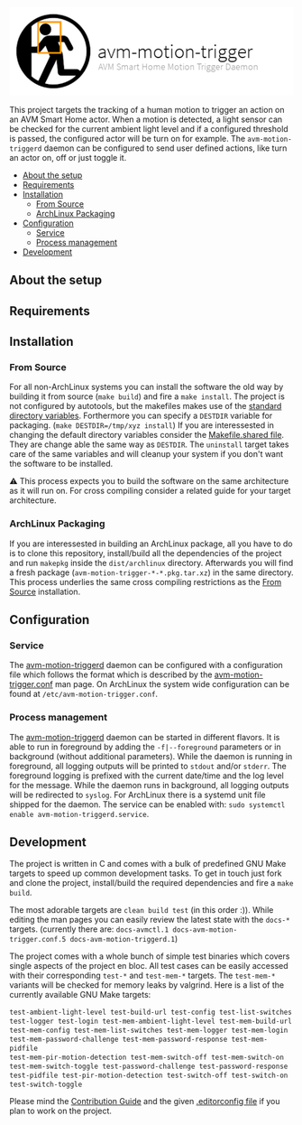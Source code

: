 ![avm-trigger-daemon](docs/assets/logo-project.png)

This project targets the tracking of a human motion to trigger an action on an
AVM Smart Home actor. When a motion is detected, a light sensor can be checked
for the current ambient light level and if a configured threshold is passed,
the configured actor will be turn on for example.  The `avm-motion-triggerd`
daemon can be configured to send user defined actions, like turn an actor on,
off or just toggle it.

- [About the setup](#about-the-setup)
- [Requirements](#requirements)
- [Installation](#installation)
  - [From Source](#from-source)
  - [ArchLinux Packaging](#archlinux-packaging)
- [Configuration](#configuration)
  - [Service](#service)
  - [Process management](#process-management)
- [Development](#development)

## About the setup

## Requirements

## Installation

### From Source

For all non-ArchLinux systems you can install the software the old way by
building it from source (`make build`) and fire a `make install`. The project
is not configured by autotools, but the makefiles makes use of the [standard
directory variables][]. Forthermore you can specify a `DESTDIR` variable for
packaging.  (`make DESTDIR=/tmp/xyz install`) If you are interessested in
changing the default directory variables consider the [Makefile.shared
file](Makefile.shared). They are change able the same way as `DESTDIR`. The
`uninstall` target takes care of the same variables and will cleanup your
system if you don't want the software to be installed.

:warning: This process expects you to build the software on the same
architecture as it will run on. For cross compiling consider a related guide
for your target architecture.

### ArchLinux Packaging

If you are interessested in building an ArchLinux package, all you have to do
is to clone this repository, install/build all the dependencies of the project
and run `makepkg` inside the `dist/archlinux` directory. Afterwards you will
find a fresh package (`avm-motion-trigger-*-*.pkg.tar.xz`) in the same
directory. This process underlies the same cross compiling restrictions as the
[From Source](#from-source) installation.

## Configuration

### Service

The [avm-motion-triggerd][] daemon can be configured with a configuration file
which follows the format which is described by the [avm-motion-trigger.conf][]
man page.  On ArchLinux the system wide configuration can be found at
`/etc/avm-motion-trigger.conf`.

### Process management

The [avm-motion-triggerd][] daemon can be started in different flavors. It is
able to run in foreground by adding the `-f|--foreground` parameters or in
background (without additional parameters).  While the daemon is running in
foreground, all logging outputs will be printed to `stdout` and/or `stderr`.
The foreground logging is prefixed with the current date/time and the log level
for the message. While the daemon runs in background, all logging outputs will
be redirected to `syslog`.  For ArchLinux there is a systemd unit file shipped
for the daemon. The service can be enabled with:
`sudo systemctl enable avm-motion-triggerd.service`.

## Development

The project is written in C and comes with a bulk of predefined GNU Make
targets to speed up common development tasks. To get in touch just fork and
clone the project, install/build the required dependencies and fire a `make build`.

The most adorable targets are `clean build test` (in this order :)). While
editing the man pages you can easily review the latest state with the `docs-*`
targets. (currently there are:
`docs-avmctl.1 docs-avm-motion-trigger.conf.5 docs-avm-motion-triggerd.1`)

The project comes with a whole bunch of simple test binaries which covers
single aspects of the project en bloc.  All test cases can be easily accessed
with their corresponding `test-*` and `test-mem-*` targets. The `test-mem-*`
variants will be checked for memory leaks by valgrind. Here is a list of the
currently available GNU Make targets:

```
test-ambient-light-level test-build-url test-config test-list-switches
test-logger test-login test-mem-ambient-light-level test-mem-build-url
test-mem-config test-mem-list-switches test-mem-logger test-mem-login
test-mem-password-challenge test-mem-password-response test-mem-pidfile
test-mem-pir-motion-detection test-mem-switch-off test-mem-switch-on
test-mem-switch-toggle test-password-challenge test-password-response
test-pidfile test-pir-motion-detection test-switch-off test-switch-on
test-switch-toggle
```

Please mind the [Contribution Guide][] and the given [.editorconfig file][] if
you plan to work on the project.

[avm-motion-triggerd]: ../../wikis/man/avm-motion-triggerd.1.html
[avm-motion-trigger.conf]: ../../wikis/man/avm-motion-trigger.conf.5.html
[Contribution Guide]: CONTRIBUTING.md
[.editorconfig file]: .editorconfig
[standard directory variables]: https://www.gnu.org/prep/standards/html_node/Directory-Variables.html
